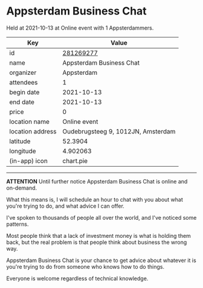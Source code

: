 # Appsterdam Business Chat
Held at 2021-10-13 at Online event with 1 Appsterdammers.
        
|Key|Value
|---|---|
|id|[281269277](https://www.meetup.com/appsterdam/events/281269277/)|
|name|Appsterdam Business Chat|
|organizer|Appsterdam|
|attendees|1|
|begin date|2021-10-13|
|end date|2021-10-13|
|price|0|
|location name|Online event|
|location address|Oudebrugsteeg 9, 1012JN, Amsterdam|
|latitude|52.3904|
|longitude|4.902063|
|(in-app) icon|chart.pie|

---

**ATTENTION** Until further notice Appsterdam Business Chat is online and on-demand.

What this means is, I will schedule an hour to chat with you about what you're trying to do, and what advice I can offer.

I've spoken to thousands of people all over the world, and I've noticed some patterns.

Most people think that a lack of investment money is what is holding them back, but the real problem is that people think about business the wrong way.

Appsterdam Business Chat is your chance to get advice about whatever it is you're trying to do from someone who knows how to do things.

Everyone is welcome regardless of technical knowledge.


